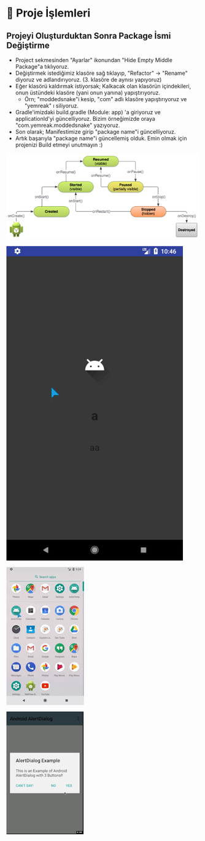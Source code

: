 # 🚧 Proje İşlemleri

## Projeyi Oluşturduktan Sonra Package İsmi Değiştirme

* Project sekmesinden "Ayarlar" ikonundan "Hide Empty Middle Package"a tıklıyoruz.
* Değiştirmek istediğimiz klasöre sağ tıklayıp, "Refactor" -&gt; "Rename" diyoruz ve adlandırıyoruz. \(3. klasöre de aynısı yapıyoruz\)
* Eğer klasörü kaldırmak istiyorsak; Kalkacak olan klasörün içindekileri, onun üstündeki klasöre \(yani onun yanına\) yapıştırıyoruz.
  * Örn; "moddedsnake"i kesip, "com" adlı klasöre yapıştırıyoruz ve "yemreak" ı siliyoruz.
* Gradle'imizdaki build.gradle \(Module: app\) 'a giriyoruz ve applicationId'yi güncelliyoruz. Bizim örneğimizde oraya "com.yemreak.moddedsnake" yazıyoruz.
* Son olarak; Manifestimize girip "package name"i güncelliyoruz.
* Artık başarıyla "package name"i güncellemiş olduk. Emin olmak için projenizi Build etmeyi unutmayın :\)

![](../.gitbook/assets/image%20%2842%29.png)

![](../.gitbook/assets/image%20%2844%29.png)

![](../.gitbook/assets/image%20%2834%29.png)

![](../.gitbook/assets/image%20%2839%29.png)

